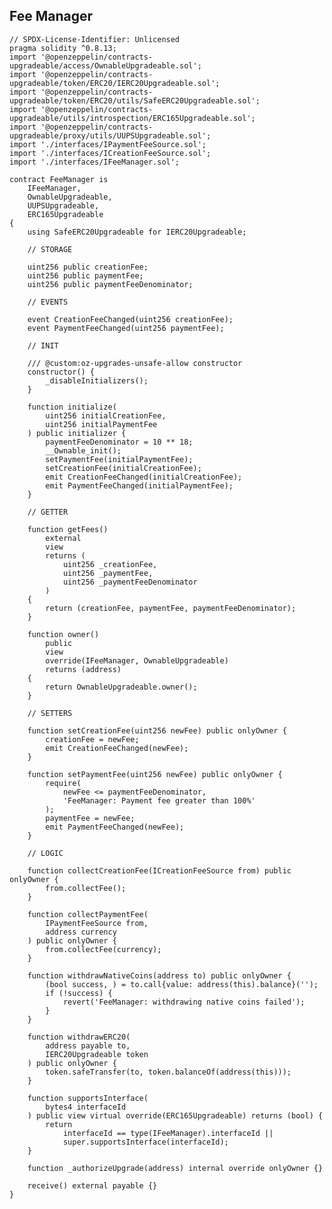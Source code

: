 
<h2>Fee Manager</h2>

<pre><code class="language-solidity">// SPDX-License-Identifier: Unlicensed
pragma solidity ^0.8.13;
import '@openzeppelin/contracts-upgradeable/access/OwnableUpgradeable.sol';
import '@openzeppelin/contracts-upgradeable/token/ERC20/IERC20Upgradeable.sol';
import '@openzeppelin/contracts-upgradeable/token/ERC20/utils/SafeERC20Upgradeable.sol';
import '@openzeppelin/contracts-upgradeable/utils/introspection/ERC165Upgradeable.sol';
import '@openzeppelin/contracts-upgradeable/proxy/utils/UUPSUpgradeable.sol';
import './interfaces/IPaymentFeeSource.sol';
import './interfaces/ICreationFeeSource.sol';
import './interfaces/IFeeManager.sol';

contract FeeManager is
    IFeeManager,
    OwnableUpgradeable,
    UUPSUpgradeable,
    ERC165Upgradeable
{
    using SafeERC20Upgradeable for IERC20Upgradeable;

    // STORAGE

    uint256 public creationFee;
    uint256 public paymentFee;
    uint256 public paymentFeeDenominator;

    // EVENTS

    event CreationFeeChanged(uint256 creationFee);
    event PaymentFeeChanged(uint256 paymentFee);

    // INIT

    /// @custom:oz-upgrades-unsafe-allow constructor
    constructor() {
        _disableInitializers();
    }

    function initialize(
        uint256 initialCreationFee,
        uint256 initialPaymentFee
    ) public initializer {
        paymentFeeDenominator = 10 ** 18;
        __Ownable_init();
        setPaymentFee(initialPaymentFee);
        setCreationFee(initialCreationFee);
        emit CreationFeeChanged(initialCreationFee);
        emit PaymentFeeChanged(initialPaymentFee);
    }

    // GETTER

    function getFees()
        external
        view
        returns (
            uint256 _creationFee,
            uint256 _paymentFee,
            uint256 _paymentFeeDenominator
        )
    {
        return (creationFee, paymentFee, paymentFeeDenominator);
    }

    function owner()
        public
        view
        override(IFeeManager, OwnableUpgradeable)
        returns (address)
    {
        return OwnableUpgradeable.owner();
    }

    // SETTERS

    function setCreationFee(uint256 newFee) public onlyOwner {
        creationFee = newFee;
        emit CreationFeeChanged(newFee);
    }

    function setPaymentFee(uint256 newFee) public onlyOwner {
        require(
            newFee <= paymentFeeDenominator,
            'FeeManager: Payment fee greater than 100%'
        );
        paymentFee = newFee;
        emit PaymentFeeChanged(newFee);
    }

    // LOGIC

    function collectCreationFee(ICreationFeeSource from) public onlyOwner {
        from.collectFee();
    }

    function collectPaymentFee(
        IPaymentFeeSource from,
        address currency
    ) public onlyOwner {
        from.collectFee(currency);
    }

    function withdrawNativeCoins(address to) public onlyOwner {
        (bool success, ) = to.call{value: address(this).balance}('');
        if (!success) {
            revert('FeeManager: withdrawing native coins failed');
        }
    }

    function withdrawERC20(
        address payable to,
        IERC20Upgradeable token
    ) public onlyOwner {
        token.safeTransfer(to, token.balanceOf(address(this)));
    }

    function supportsInterface(
        bytes4 interfaceId
    ) public view virtual override(ERC165Upgradeable) returns (bool) {
        return
            interfaceId == type(IFeeManager).interfaceId ||
            super.supportsInterface(interfaceId);
    }

    function _authorizeUpgrade(address) internal override onlyOwner {}

    receive() external payable {}
}
</code></pre>